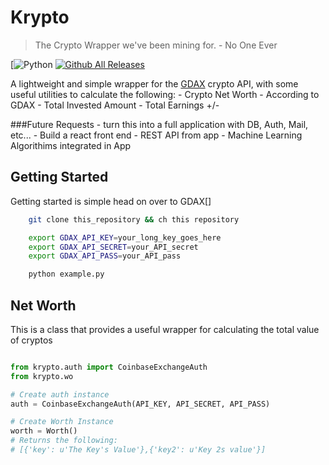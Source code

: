 # Krypto
> The Crypto Wrapper we've been mining for. - No One Ever

[![Python](https://img.shields.io/badge/Python-3.0-green.svg)
[![Github All Releases](https://img.shields.io/github/downloads/atom/atom/total.svg)]()


A lightweight and simple wrapper for the [GDAX](https://www.gdax.com) crypto API, with some useful utilities to calculate the following:
    - Crypto Net Worth
        - According to GDAX
    - Total Invested Amount
    - Total Earnings +/-

###Future Requests
    - turn this into a full application with DB, Auth, Mail, etc...
    - Build a react front end 
    - REST API from app
    - Machine Learning Algorithims integrated in App

## Getting Started
Getting started is simple head on over to GDAX[]

```bash
    git clone this_repository && ch this repository

    export GDAX_API_KEY=your_long_key_goes_here
    export GDAX_API_SECRET=your_API_secret
    export GDAX_API_PASS=your_API_pass

    python example.py

```

## Net Worth
This is a class that provides a useful wrapper for calculating the total value of cryptos

```python

from krypto.auth import CoinbaseExchangeAuth
from krypto.wo

# Create auth instance
auth = CoinbaseExchangeAuth(API_KEY, API_SECRET, API_PASS)

# Create Worth Instance
worth = Worth()
# Returns the following:
# [{'key': u'The Key's Value'},{'key2': u'Key 2s value'}]  


```





